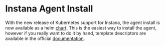 # Instana Agent Install

With the new release of Kubernetes support for Instana, the agent install is now available as a helm [chart](https://github.com/instana/instana-helm-chart). This is the easiest way to install the agent, however if you really want to do it by hand, template descriptors are available in the official [documentation](https://docs.instana.io/ecosystem/kubernetes/).